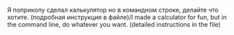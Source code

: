 Я поприколу сделал калькулятор но в командном строке, делайте что хотите. (подробная инструкция в файле)/I made a calculator for fun, but in the command line, do whatever you want. (detailed instructions in the file)
